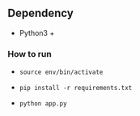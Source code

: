 ## Dependency

- Python3 +

### How to run

- `source env/bin/activate`

- `pip install -r requirements.txt`

- `python app.py`